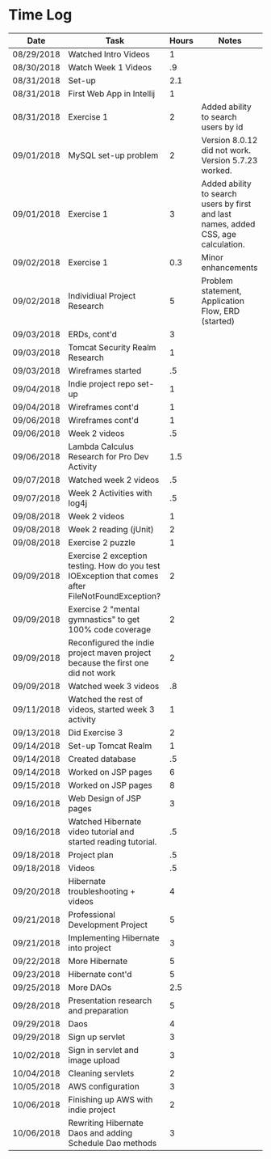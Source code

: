 # Time Log

| Date | Task | Hours | Notes|
|------|------|-------|------|
|08/29/2018|Watched Intro Videos|1|
|08/30/2018|Watch Week 1 Videos|.9|
|08/31/2018|Set-up|2.1
|08/31/2018|First Web App in Intellij|1|
|08/31/2018|Exercise 1|2|Added ability to search users by id|
|09/01/2018|MySQL set-up problem|2|Version 8.0.12 did not work. Version 5.7.23 worked.|
|09/01/2018|Exercise 1|3| Added ability to search users by first and last names, added CSS, age calculation.|
|09/02/2018|Exercise 1|0.3|Minor enhancements|
|09/02/2018|Individiual Project Research|5|Problem statement, Application Flow, ERD (started)|
|09/03/2018|ERDs, cont'd|3|
|09/03/2018|Tomcat Security Realm Research|1|
|09/03/2018|Wireframes started|.5|
|09/04/2018|Indie project repo set-up|1|
|09/04/2018|Wireframes cont'd|1|
|09/06/2018|Wireframes cont'd|1|
|09/06/2018|Week 2 videos|.5|
|09/06/2018|Lambda Calculus Research for Pro Dev Activity|1.5|
|09/07/2018|Watched week 2 videos|.5|
|09/07/2018|Week 2 Activities with log4j |.5|
|09/08/2018|Week 2 videos |1|
|09/08/2018|Week 2 reading (jUnit) |2|
|09/08/2018|Exercise 2 puzzle |1|
|09/09/2018|Exercise 2 exception testing. How do you test IOException that comes after FileNotFoundException?|2|
|09/09/2018|Exercise 2 "mental gymnastics" to get 100% code coverage|2|
|09/09/2018|Reconfigured the indie project maven project because the first one did not work|2|
|09/09/2018|Watched week 3 videos|.8|
|09/11/2018|Watched the rest of videos, started week 3 activity|1|
|09/13/2018|Did Exercise 3 |2|
|09/14/2018|Set-up Tomcat Realm |1|
|09/14/2018|Created database |.5|
|09/14/2018|Worked on JSP pages |6|
|09/15/2018|Worked on JSP pages |8|
|09/16/2018|Web Design of JSP pages |3|
|09/16/2018|Watched Hibernate video tutorial and started reading tutorial. |.5|
|09/18/2018|Project plan |.5|
|09/18/2018|Videos |.5|
|09/20/2018|Hibernate troubleshooting + videos |4|
|09/21/2018|Professional Development Project |5|
|09/21/2018|Implementing Hibernate into project |3|
|09/22/2018|More Hibernate |5|
|09/23/2018|Hibernate cont'd |5|
|09/25/2018|More DAOs |2.5|
|09/28/2018|Presentation research and preparation |5|
|09/29/2018|Daos |4|
|09/29/2018|Sign up servlet |3|
|10/02/2018|Sign in servlet and image upload |3|
|10/04/2018|Cleaning servlets |2|
|10/05/2018|AWS configuration |3|
|10/06/2018|Finishing up AWS with indie project |2|
|10/06/2018|Rewriting Hibernate Daos and adding Schedule Dao methods |3|